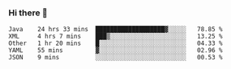 ### Hi there 👋

<!--
**urzz/urzz** is a ✨ _special_ ✨ repository because its `README.md` (this file) appears on your GitHub profile.

Here are some ideas to get you started:

- 🔭 I’m currently working on ...
- 🌱 I’m currently learning ...
- 👯 I’m looking to collaborate on ...
- 🤔 I’m looking for help with ...
- 💬 Ask me about ...
- 📫 How to reach me: ...
- 😄 Pronouns: ...
- ⚡ Fun fact: ...
-->

<!--START_SECTION:waka-->
```text
Java    24 hrs 33 mins  ███████████████████▓░░░░░   78.85 % 
XML     4 hrs 7 mins    ███▒░░░░░░░░░░░░░░░░░░░░░   13.25 % 
Other   1 hr 20 mins    █░░░░░░░░░░░░░░░░░░░░░░░░   04.33 % 
YAML    55 mins         ▓░░░░░░░░░░░░░░░░░░░░░░░░   02.96 % 
JSON    9 mins          ░░░░░░░░░░░░░░░░░░░░░░░░░   00.53 % 
```
<!--END_SECTION:waka-->
